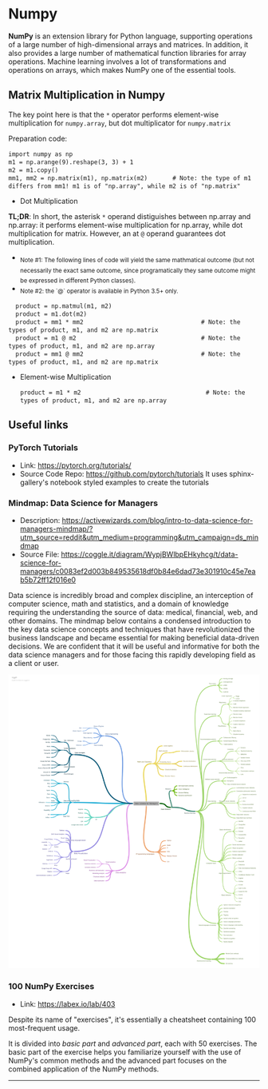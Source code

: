 # Numpy
**NumPy** is an extension library for Python language, supporting operations of a large number of high-dimensional arrays and matrices. In addition, it also provides a large number of mathematical function libraries for array operations. Machine learning involves a lot of transformations and operations on arrays, which makes NumPy one of the essential tools.

## Matrix Multiplication in Numpy

The key point here is that the `*` operator performs element-wise multiplication for `numpy.array`, but dot multiplicator for `numpy.matrix`

Preparation code:

    import numpy as np
    m1 = np.arange(9).reshape(3, 3) + 1                  
    m2 = m1.copy()
    mm1, mm2 = np.matrix(m1), np.matrix(m2)       # Note: the type of m1 differs from mm1! m1 is of "np.array", while m2 is of "np.matrix" 

* Dot Multiplication

__TL;DR__: In short, the asterisk `*` operand distiguishes between np.array and np.array: it performs element-wise multiplication for np.array, while dot multiplication for matrix. However, an at `@` operand guarantees dot multiplication.
<html><ul>
    <li><sub> Note #1: The following lines of code will yield the same mathmatical outcome (but not necessarily the exact same outcome, since programatically they same outcome might be expressed in different Python classes). </sub></li>
    <li><sub> Note #2: the `@` operator is available in Python 3.5+ only.</sub></li>
</ul></html>

      product = np.matmul(m1, m2)
      product = m1.dot(m2)
      product = mm1 * mm2                                 # Note: the types of product, m1, and m2 are np.matrix
      product = m1 @ m2                                   # Note: the types of product, m1, and m2 are np.array 
      product = mm1 @ mm2                                 # Note: the types of product, m1, and m2 are np.matrix
    
* Element-wise Multiplication

      product = m1 * m2                                   # Note: the types of product, m1, and m2 are np.array

## Useful links

### PyTorch Tutorials
* Link: https://pytorch.org/tutorials/
* Source Code Repo: https://github.com/pytorch/tutorials
It uses sphinx-gallery's notebook styled examples to create the tutorials

### Mindmap: Data Science for Managers ###
* Description: https://activewizards.com/blog/intro-to-data-science-for-managers-mindmap/?utm_source=reddit&utm_medium=programming&utm_campaign=ds_mindmap
* Source File: https://coggle.it/diagram/WypjBWlbpEHkyhcg/t/data-science-for-managers/c0083ef2d003b849535618df0b84e6dad73e301910c45e7eab5b72ff12f016e0

Data science is incredibly broad and complex discipline, an interception of computer science, math and statistics, and a domain of knowledge requiring the understanding the source of data: medical, financial, web, and other domains. The mindmap below contains a condensed introduction to the key data science concepts and techniques that have revolutionized the business landscape and became essential for making beneficial data-driven decisions. We are confident that it will be useful and informative for both the data science managers and for those facing this rapidly developing field as a client or user.

![Mindmap: data science for managers](./data-science-for-managers.png)


### 100 NumPy Exercises
* Link: https://labex.io/lab/403

Despite its name of "exercises", it's essentially a cheatsheet containing 100 most-frequent usage. 

It is divided into _basic part_ and _advanced part_, each with 50 exercises. The basic part of the exercise helps you familiarize yourself with the use of NumPy's common methods and the advanced part focuses on the combined application of the NumPy methods. 

<html><hr /></html>

